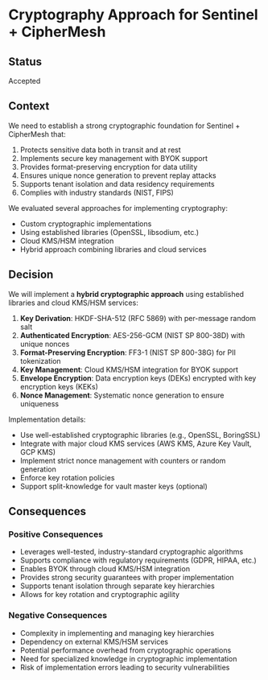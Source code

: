 # Cryptography Approach for Sentinel + CipherMesh

## Status

Accepted

## Context

We need to establish a strong cryptographic foundation for Sentinel + CipherMesh that:

1. Protects sensitive data both in transit and at rest
2. Implements secure key management with BYOK support
3. Provides format-preserving encryption for data utility
4. Ensures unique nonce generation to prevent replay attacks
5. Supports tenant isolation and data residency requirements
6. Complies with industry standards (NIST, FIPS)

We evaluated several approaches for implementing cryptography:

- Custom cryptographic implementations
- Using established libraries (OpenSSL, libsodium, etc.)
- Cloud KMS/HSM integration
- Hybrid approach combining libraries and cloud services

## Decision

We will implement a **hybrid cryptographic approach** using established libraries and cloud KMS/HSM services:

1. **Key Derivation**: HKDF-SHA-512 (RFC 5869) with per-message random salt
2. **Authenticated Encryption**: AES-256-GCM (NIST SP 800-38D) with unique nonces
3. **Format-Preserving Encryption**: FF3-1 (NIST SP 800-38G) for PII tokenization
4. **Key Management**: Cloud KMS/HSM integration for BYOK support
5. **Envelope Encryption**: Data encryption keys (DEKs) encrypted with key encryption keys (KEKs)
6. **Nonce Management**: Systematic nonce generation to ensure uniqueness

Implementation details:

- Use well-established cryptographic libraries (e.g., OpenSSL, BoringSSL)
- Integrate with major cloud KMS services (AWS KMS, Azure Key Vault, GCP KMS)
- Implement strict nonce management with counters or random generation
- Enforce key rotation policies
- Support split-knowledge for vault master keys (optional)

## Consequences

### Positive Consequences

- Leverages well-tested, industry-standard cryptographic algorithms
- Supports compliance with regulatory requirements (GDPR, HIPAA, etc.)
- Enables BYOK through cloud KMS/HSM integration
- Provides strong security guarantees with proper implementation
- Supports tenant isolation through separate key hierarchies
- Allows for key rotation and cryptographic agility

### Negative Consequences

- Complexity in implementing and managing key hierarchies
- Dependency on external KMS/HSM services
- Potential performance overhead from cryptographic operations
- Need for specialized knowledge in cryptographic implementation
- Risk of implementation errors leading to security vulnerabilities
